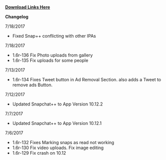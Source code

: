 **[Download Links Here](https://github.com/JMccormick264/SnapPP/releases)**

**Changelog**

7/18/2017

 - Fixed Snap++ conflicting with other IPAs

7/18/2017

 - 1.6r-136 Fix Photo uploads from gallery
 - 1.6r-135 Fix uploads for some people

7/13/2017

 - 1.6r-134 Fixes Tweet button in Ad Removal Section. also adds a Tweet to remove ads Button.

7/12/2017

 - Updated Snapchat++ to App Version 10.12.2

7/7/2017

 - Updated Snapchat++ to App Version 10.12.1


7/6/2017

 - 1.6r-132 Fixes Marking snaps as read not working
 - 1.6r-130 Fix video uploads. Fix image editing
 - 1.6r-129 Fix crash on 10.12

